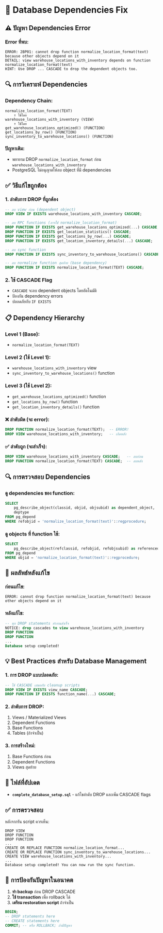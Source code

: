 # 🔗 Database Dependencies Fix

## ⚠️ ปัญหา Dependencies Error

### Error ที่พบ:
```
ERROR: 2BP01: cannot drop function normalize_location_format(text) because other objects depend on it
DETAIL: view warehouse_locations_with_inventory depends on function normalize_location_format(text)
HINT: Use DROP ... CASCADE to drop the dependent objects too.
```

## 🔍 การวิเคราะห์ Dependencies

### Dependency Chain:
```
normalize_location_format(TEXT)
    ↑ ใช้โดย
warehouse_locations_with_inventory (VIEW)
    ↑ ใช้โดย
get_warehouse_locations_optimized() (FUNCTION)
get_locations_by_row() (FUNCTION)
sync_inventory_to_warehouse_locations() (FUNCTION)
```

### ปัญหาเดิม:
- พยายาม DROP `normalize_location_format` ก่อน `warehouse_locations_with_inventory`
- PostgreSQL ไม่อนุญาตให้ลบ object ที่มี dependencies

## ✅ วิธีแก้ไขถูกต้อง

### 1. **ลำดับการ DROP ที่ถูกต้อง**
```sql
-- ลบ view ก่อน (dependent object)
DROP VIEW IF EXISTS warehouse_locations_with_inventory CASCADE;

-- ลบ RPC functions (อาจใช้ normalize_location_format)
DROP FUNCTION IF EXISTS get_warehouse_locations_optimized(...) CASCADE;
DROP FUNCTION IF EXISTS get_location_statistics() CASCADE;
DROP FUNCTION IF EXISTS get_locations_by_row(...) CASCADE;
DROP FUNCTION IF EXISTS get_location_inventory_details(...) CASCADE;

-- ลบ sync function
DROP FUNCTION IF EXISTS sync_inventory_to_warehouse_locations() CASCADE;

-- ลบ normalize function สุดท้าย (base dependency)
DROP FUNCTION IF EXISTS normalize_location_format(TEXT) CASCADE;
```

### 2. **ใช้ CASCADE Flag**
- `CASCADE` จะลบ dependent objects โดยอัตโนมัติ
- ป้องกัน dependency errors
- ปลอดภัยกับ `IF EXISTS`

## 📋 Dependency Hierarchy

### Level 1 (Base):
- `normalize_location_format(TEXT)`

### Level 2 (ใช้ Level 1):
- `warehouse_locations_with_inventory` view
- `sync_inventory_to_warehouse_locations()` function

### Level 3 (ใช้ Level 2):
- `get_warehouse_locations_optimized()` function
- `get_locations_by_row()` function
- `get_location_inventory_details()` function

### ❌ ลำดับผิด (จะ error):
```sql
DROP FUNCTION normalize_location_format(TEXT);  -- ERROR!
DROP VIEW warehouse_locations_with_inventory;   -- เกิดหลัง
```

### ✅ ลำดับถูก (จะสำเร็จ):
```sql
DROP VIEW warehouse_locations_with_inventory CASCADE;   -- ลบก่อน
DROP FUNCTION normalize_location_format(TEXT) CASCADE;  -- ลบหลัง
```

## 🔍 การตรวจสอบ Dependencies

### ดู dependencies ของ function:
```sql
SELECT
    pg_describe_object(classid, objid, objsubid) as dependent_object,
    deptype
FROM pg_depend
WHERE refobjid = 'normalize_location_format(text)'::regprocedure;
```

### ดู objects ที่ function ใช้:
```sql
SELECT
    pg_describe_object(refclassid, refobjid, refobjsubid) as referenced_object
FROM pg_depend
WHERE objid = 'normalize_location_format(text)'::regprocedure;
```

## 🚀 ผลลัพธ์หลังแก้ไข

### ก่อนแก้ไข:
```
ERROR: cannot drop function normalize_location_format(text) because other objects depend on it
```

### หลังแก้ไข:
```sql
-- ทุก DROP statements ทำงานสำเร็จ
NOTICE: drop cascades to view warehouse_locations_with_inventory
DROP FUNCTION
DROP FUNCTION
...
Database setup completed!
```

## 💡 Best Practices สำหรับ Database Management

### 1. **การ DROP แบบปลอดภัย**:
```sql
-- ใช้ CASCADE เสมอกับ cleanup scripts
DROP VIEW IF EXISTS view_name CASCADE;
DROP FUNCTION IF EXISTS function_name(...) CASCADE;
```

### 2. **ลำดับการ DROP**:
1. Views / Materialized Views
2. Dependent Functions
3. Base Functions
4. Tables (ถ้าจำเป็น)

### 3. **การสร้างใหม่**:
1. Base Functions ก่อน
2. Dependent Functions
3. Views สุดท้าย

## 📁 ไฟล์ที่อัปเดต

- **`complete_database_setup.sql`** - แก้ไขลำดับ DROP และเพิ่ม CASCADE flags

## ✅ การตรวจสอบ

หลังจากรัน script ควรเห็น:
```
DROP VIEW
DROP FUNCTION
DROP FUNCTION
...
CREATE OR REPLACE FUNCTION normalize_location_format...
CREATE OR REPLACE FUNCTION sync_inventory_to_warehouse_locations...
CREATE VIEW warehouse_locations_with_inventory...
...
Database setup completed! You can now run the sync function.
```

## 🔄 การป้องกันปัญหาในอนาคต

1. **ทำ backup** ก่อน DROP CASCADE
2. **ใช้ transaction** เพื่อ rollback ได้
3. **เตรียม restoration script** ถ้าจำเป็น

```sql
BEGIN;
-- DROP statements here
-- CREATE statements here
COMMIT; -- หรือ ROLLBACK; ถ้ามีปัญหา
```